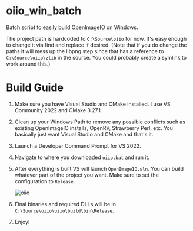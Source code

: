 # oiio_win_batch
 
Batch script to easily build OpenImageIO on Windows.

The project path is hardcoded to `C:\Source\oiio` for now. It's easy enough to change it via find and replace if desired. (Note that if you do change the paths it will mess up the libpng step since that has a reference to `C:\Source\oiio\zlib` in the source. You could probably create a symlink to work around this.)

# Build Guide

1. Make sure you have Visual Studio and CMake installed. I use VS Community 2022 and CMake 3.27.1.
2. Clean up your Windows Path to remove any possible conflicts such as existing OpenImageIO installs, OpenRV, Strawberry Perl, etc. You basically just want Visual Studio and CMake and that's it.
3. Launch a Developer Command Prompt for VS 2022.
4. Navigate to where you downloaded `oiio.bat` and run it.
5. After everything is built VS will launch `OpenImageIO.sln`. You can build whatever part of the project you want. Make sure to set the configuration to `Release`.
   
   ![oiio](https://github.com/BrianHanke/oiio_win_batch/assets/59420805/8840f297-a327-4835-bc2f-b7848278d63c)
   
7. Final binaries and required DLLs will be in `C:\Source\oiio\oiio\build\bin\Release`.
8. Enjoy!
